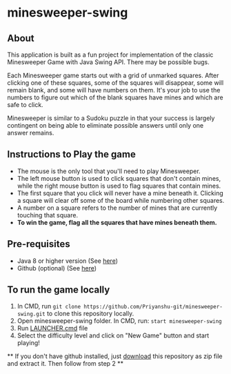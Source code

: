 # minesweeper-swing

## About 
This application is built as a fun project for implementation of the classic Minesweeper Game with Java Swing API. There may be possible bugs.

Each Minesweeper game starts out with a grid of unmarked squares. After clicking one of these squares, some of the squares will disappear, some will remain blank, and some will have numbers on them. It's your job to use the numbers to figure out which of the blank squares have mines and which are safe to click.

Minesweeper is similar to a Sudoku puzzle in that your success is largely contingent on being able to eliminate possible answers until only one answer remains.

## Instructions to Play the game
- The mouse is the only tool that you'll need to play Minesweeper.
- The left mouse button is used to click squares that don't contain mines, while the right mouse button is used to flag squares that contain mines.
- The first square that you click will never have a mine beneath it. Clicking a square will clear off some of the board while numbering other squares.
- A number on a square refers to the number of mines that are currently touching that square.
- **To win the game, flag all the squares that have mines beneath them.**

## Pre-requisites
- Java 8 or higher version (See [here](https://www.guru99.com/install-java.html))
- Github (optional) (See [here](https://phoenixnap.com/kb/how-to-install-git-windows))


## To run the game locally 

1. In CMD, run `git clone https://github.com/Priyanshu-git/minesweeper-swing.git` to clone this repository locally.
2. Open minesweeper-swing folder. In CMD, run: `start minesweeper-swing`
3. Run [LAUNCHER.cmd](https://github.com/Priyanshu-git/minesweeper-swing/blob/main/LAUNCHER.cmd) file
4. Select the difficulty level and click on "New Game" button and start playing!

** If you don't have github installed, just [download](https://github.com/Priyanshu-git/minesweeper-swing/archive/refs/heads/main.zip) this repository as zip file and extract it. Then follow from step 2 **